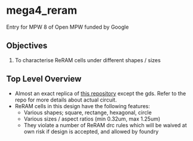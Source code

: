 # mega4_reram
Entry for MPW 8 of Open MPW funded by Google

## Objectives
1) To characterise ReRAM cells under different shapes / sizes

## Top Level Overview
* Almost an exact replica of [this repository](https://github.com/andreamifsud/mega4_rram_nom) except the gds. Refer to the repo for more details about actual circuit. 
* ReRAM cells in this design have the following features:
	* Various shapes; square, rectange, hexagonal, circle
	* Various sizes / aspect ratios (min 0.32um, max 1.25um)
	* They violate a number of ReRAM drc rules which will be waived at own risk if design is accepted, and allowed by foundry